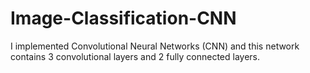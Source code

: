 # Image-Classification-CNN
I implemented Convolutional Neural Networks (CNN) and this network contains 3 convolutional layers and 2 fully connected layers.

